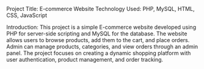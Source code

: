 Project Title: E-commerce Website
Technology Used: PHP, MySQL, HTML, CSS, JavaScript

Introduction:
This project is a simple E-commerce website developed using PHP for server-side scripting and MySQL for the database. The website allows users to browse products, add them to the cart, and place orders. Admin can manage products, categories, and view orders through an admin panel. The project focuses on creating a dynamic shopping platform with user authentication, product management, and order tracking.


